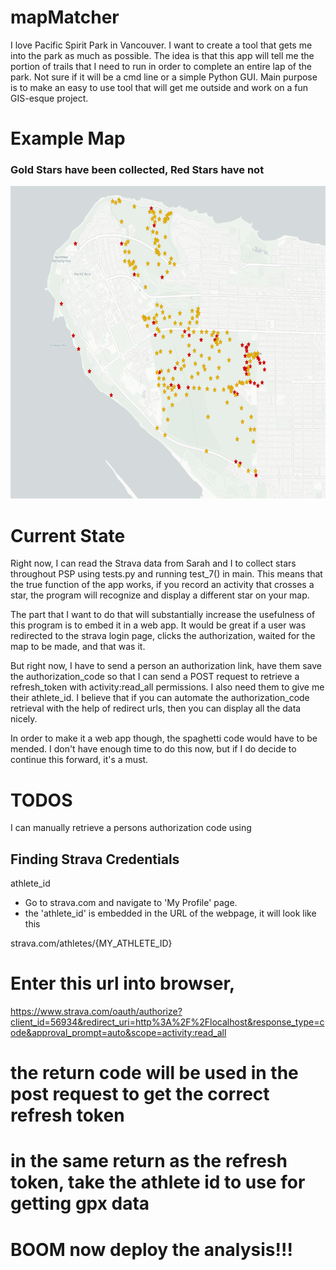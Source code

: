 # mapMatcher
I love Pacific Spirit Park in Vancouver. I want to create a tool that gets me into the park as much as possible. The idea is that this app will tell me the portion of trails that I need to run in order to complete an entire lap of the park. Not sure if it will be a cmd line or a simple Python GUI. Main purpose is to make an easy to use tool that will get me outside and work on a fun GIS-esque project. 

# Example Map
### Gold Stars have been collected, Red Stars have not
<img src="data/maps/example_map.png" alt="Example Map" width="900" height="500"/>


# Current State

Right now, I can read the Strava data from Sarah and I to collect stars throughout PSP using tests.py and running test_7() in main. This means that the true function of the app works, if you record an activity that crosses a star, the program will recognize and display a different star on your map. 

The part that I want to do that will substantially increase the usefulness of this program is to embed it in a web app. It would be great if a user was redirected to the strava login page, clicks the authorization, waited for the map to be made, and that was it. 

But right now, I have to send a person an authorization link, have them save the authorization_code so that I can send a POST request to retrieve a refresh_token with activity:read_all permissions. I also need them to give me their athlete_id. I believe that if you can automate the authorization_code retrieval with the help of redirect urls, then you can display all the data nicely. 

In order to make it a web app though, the spaghetti code would have to be mended. I don't have enough time to do this now, but if I do decide to continue this forward, it's a must. 

# TODOS

I can manually retrieve a persons authorization code using 

## Finding Strava Credentials

athlete_id 


* Go to strava.com and navigate to 'My Profile' page.
* the 'athlete_id' is embedded in the URL of the webpage, it will look like this 

strava.com/athletes/{MY_ATHLETE_ID}

# Enter this url into browser,

https://www.strava.com/oauth/authorize?client_id=56934&redirect_uri=http%3A%2F%2Flocalhost&response_type=code&approval_prompt=auto&scope=activity:read_all

# the return code will be used in the post request to get the correct refresh token

# in the same return as the refresh token, take the athlete id to use for getting gpx data

# BOOM now deploy the analysis!!!
